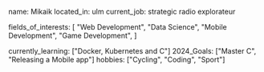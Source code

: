 name: Mikaik
located_in:  ulm
current_job: strategic radio explorateur

fields_of_interests:
[
    "Web Development",
    "Data Science",
    "Mobile Development",
    "Game Development",
]

currently_learning: ["Docker, Kubernetes and C"]
2024_Goals: ["Master C", "Releasing a Mobile app"]
hobbies: ["Cycling", "Coding", "Sport"]
